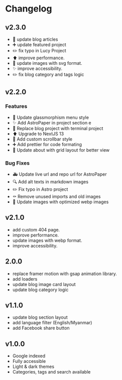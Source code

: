 # Changelog

## v2.3.0

- 💄 update blog articles
- ➕ update featured project
- ✏️ fix typo in Lucy Project
- ⬆️ improve performance.
- 💄 update images with svg format.
- ✨ improve accessibility.
- ✏️ fix blog category and tags logic

## v2.2.0

### Features

- 💄 Update glassmorphism menu style
- ✨ Add AstroPaper in project section e
- 🍱 Replace blog project with terminal project
- ⬆️ Upgrade to NextJS 13 
- 💄 Add custom scrollbar style 
- ➕ Add prettier for code formating 
- 💄 Update about with grid layout for better view

### Bug Fixes

- 🚑 Update live url and repo url for AstroPaper 
- 🔍 Add alt texts in markdown images 
- ✏️ Fix typo in Astro project 
- ⚰️ Remove unused imports and old images 
- 🍱 Update images with optimized webp images

## v2.1.0

- add custom 404 page.
- improve performance.
- update images with webp format.
- improve accessibility.

## 2.0.0

- replace framer motion with gsap animation library.
- add loaders
- update blog image card layout
- update blog category logic

## v1.1.0

- update blog section layout
- add language filter (English/Myanmar)
- add Facebook share button

## v1.0.0

- Google indexed
- Fully accessible
- Light & dark themes
- Categories, tags and search available